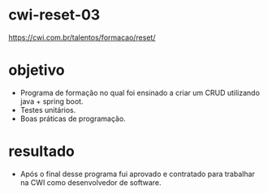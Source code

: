 # cwi-reset-03
https://cwi.com.br/talentos/formacao/reset/

# objetivo
- Programa de formação no qual foi ensinado a criar um CRUD utilizando java + spring boot.
- Testes unitários.
- Boas práticas de programação.

# resultado
- Após o final desse programa fui aprovado e contratado para trabalhar na CWI como desenvolvedor de software.
